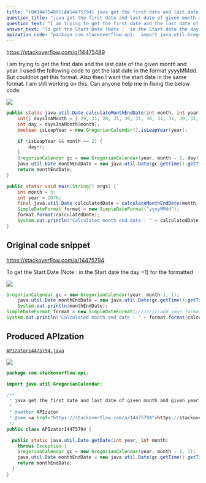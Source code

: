 ```yaml
---
title: "[Q#14475489][A#14475794] java get the first date and last date of given month and given year"
question_title: "java get the first date and last date of given month and given year"
question_text: "I am trying to get the first date and the last date of the given month and year. I used the following code to get the last date in the format yyyyMMdd. But couldnot get this format. Also then I want the start date in the same format. I am still working on this. Can anyone help me in fixing the below code."
answer_text: "To get the Start Date (Note :  in the Start date the day =1) for the formatted"
apization_code: "package com.stackoverflow.api;  import java.util.GregorianCalendar;  /**  * java get the first date and last date of given month and given year  *  * @author APIzator  * @see <a href=\"https://stackoverflow.com/a/14475794\">https://stackoverflow.com/a/14475794</a>  */ public class APIzator14475794 {    public static java.util.Date getDate(int year, int month)     throws Exception {     GregorianCalendar gc = new GregorianCalendar(year, month - 1, 1);     java.util.Date monthEndDate = new java.util.Date(gc.getTime().getTime());     return monthEndDate;   } }"
---
```


https://stackoverflow.com/q/14475489

I am trying to get the first date and the last date of the given month and year. I used the following code to get the last date in the format yyyyMMdd. But couldnot get this format. Also then I want the start date in the same format. I am still working on this. Can anyone help me in fixing the below code.


<div class="code-logo"><img src="/stackoverflow.png" /></div>

```java
public static java.util.Date calculateMonthEndDate(int month, int year) {
    int[] daysInAMonth = { 29, 31, 28, 31, 30, 31, 30, 31, 31, 30, 31, 30, 31 };
    int day = daysInAMonth[month];
    boolean isLeapYear = new GregorianCalendar().isLeapYear(year);

    if (isLeapYear && month == 2) {
        day++;
    }
    GregorianCalendar gc = new GregorianCalendar(year, month - 1, day);
    java.util.Date monthEndDate = new java.util.Date(gc.getTime().getTime());
    return monthEndDate;
}

public static void main(String[] args) {
    int month = 3;
    int year = 2076;
    final java.util.Date calculatedDate = calculateMonthEndDate(month, year);
    SimpleDateFormat format = new SimpleDateFormat("yyyyMMdd");
    format.format(calculatedDate);
    System.out.println("Calculated month end date : " + calculatedDate);
}
```


## Original code snippet

https://stackoverflow.com/a/14475794

To get the Start Date
(Note :  in the Start date the day =1)
for the formatted

<div class="code-logo"><img src="/stackoverflow.png" /></div>

```java
GregorianCalendar gc = new GregorianCalendar(year, month-1, 1);
    java.util.Date monthEndDate = new java.util.Date(gc.getTime().getTime());
    System.out.println(monthEndDate);
SimpleDateFormat format = new SimpleDateFormat(/////////add your format here);
System.out.println("Calculated month end date : " + format.format(calculatedDate));
```

## Produced APIzation

[`APIzator14475794.java`](https://github.com/pasqualesalza/apization-temp-data/raw/master/search/APIzator14475794.java)

<div class="code-logo"><img src="/apizator.png" /></div>

```java
package com.stackoverflow.api;

import java.util.GregorianCalendar;

/**
 * java get the first date and last date of given month and given year
 *
 * @author APIzator
 * @see <a href="https://stackoverflow.com/a/14475794">https://stackoverflow.com/a/14475794</a>
 */
public class APIzator14475794 {

  public static java.util.Date getDate(int year, int month)
    throws Exception {
    GregorianCalendar gc = new GregorianCalendar(year, month - 1, 1);
    java.util.Date monthEndDate = new java.util.Date(gc.getTime().getTime());
    return monthEndDate;
  }
}

```